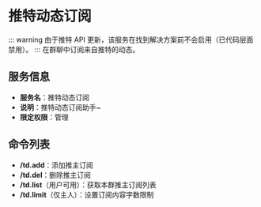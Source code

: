 # 推特动态订阅
::: warning
由于推特 API 更新，该服务在找到解决方案前不会启用（已代码层面禁用）。
:::
在群聊中订阅来自推特的动态。

## 服务信息
- **服务名**：推特动态订阅
- **说明**：推特动态订阅助手~
- **限定权限**：管理

## 命令列表
- **/td.add**：添加推主订阅
- **/td.del**：删除推主订阅
- **/td.list**（用户可用）：获取本群推主订阅列表
- **/td.limit**（仅主人）：设置订阅内容字数限制
